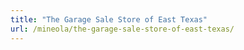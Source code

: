 ```yaml
---
title: "The Garage Sale Store of East Texas"
url: /mineola/the-garage-sale-store-of-east-texas/
---
```

